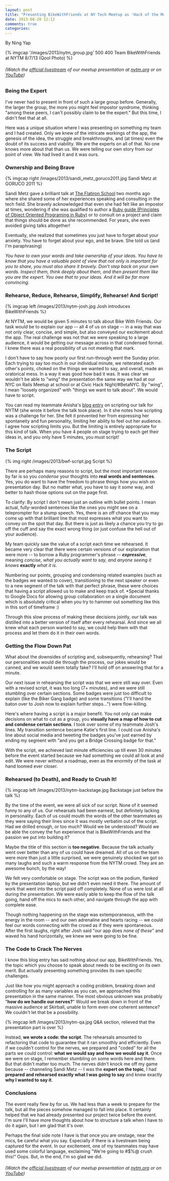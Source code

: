 ```yaml
---
layout: post
title: "Presenting BikeWithFriends at NY Tech Meetup as 'Hack of the Month'"
date: 2013-08-20 12:12
comments: true
categories:
---
```


By Ning Yap

{% imgcap '/images/2013/nytm_group.jpg' 500 400 Team BikeWithFriends at NYTM 8/7/13 (Qool Photo) %}

###### (*Watch the [official livestream](http://mlb.mlb.com/media/player/entry.jsp?calendar_event_id=14-378209-2013-08-07&source=NYTM&start_time=54) of our meetup presentation at [nytm.org](http://nytm.org/blog/entry/13-06-2013/lineup-for-august-7-ny-techmeetup) or on [YouTube](http://youtu.be/r8zFreW4pek)*)

### Being the Expert

I've never had to present in front of such a large group before. Generally, the larger the group, the more you might feel impostor syndrome, thinking "among these peers, I can't possibly claim to be the expert." But this time, I didn't feel that at all.

Here was a unique situation where I was presenting on something my team and I had created. Only we knew of the intricate workings of the app, the genesis of the idea, the struggle and breakthroughs, and (at times) even the doubt of its success and viability. We are the experts on all of that. No one knows more about that than us. We were telling our own story from our point of view. We had lived it and it was ours.

### Ownership and Being Brave

{% imgcap right /images/2013/sandi_metz_goruco2011.jpg Sandi Metz at GORUCO 2011 %}

Sandi Metz gave a brilliant talk at [The Flatiron School](http://flatironschool.com) two months ago where she shared some of her experiences speaking and consulting in the tech field. She bravely acknowledged that even she had felt like an impostor at times, wondering if she was qualified to author a [Ruby guide (Principles of Object Oriented Programing in Ruby)](http://www.amazon.com/Practical-Object-Oriented-Design-Ruby-Addison-Wesley/dp/0321721330/)  or to consult on a project and claim that things should be done as she recommended. For years, she even avoided giving talks altogether!

Eventually, she realized that sometimes you just  have to forget about your anxiety. You have to forget about your ego, and be brave. She told us (and I'm paraphrasing)

_You have to own your words and take ownership of your ideas. You have to know that you have a valuable point of view that not only is important for you to share, you must also  share it bravely. Don't step back on your own words. Inspect them, think deeply about them, and then present them like you are the expert. You owe that to your ideas. And it will be far more convincing._

### Rehearse, Reduce, Rehearse, Simplify, Rehearse! And Script!

{% imgcap left /images/2013/nytm-josh.jpg Josh introduces BikeWithFriends %}

At NYTM, we would be given 5 minutes to talk about Bike With Friends. Our task would be to explain our app -- all 4 of us on stage -- in a way that was not only clear, concise, and simple, but also conveyed our excitement about the app. The real challenge was not that we were speaking to a large audience, it would be getting our message across in that condensed format. I knew there was a real possibility of us not meeting that mark.

I don't have to say how poorly our first run-through went the Sunday prior. Each trying to say too much in our individual minute, we reiterated each other's points, choked on the things we wanted to say, and overall, made an oratorical mess. In a way it was good how bad it was. It was clear we wouldn't be able to "wing" the presentation the same way we had at our NYC on Rails Meetup at school or at Civic Hack Night/#BetaNYC. By "wing", I mean "loosely organized" with "things we want to talk about". We would have to script.

You can read my teammate Anisha's [blog entry](http://nishconsumerism.com/2013/08/05/new-york-tech-meetup-bikewithfriends/) on scripting our talk for NYTM (she wrote it before the talk took place). In it she notes how scripting was a challenge for her. She felt it prevented her from expressing her spontaneity and fun personality, limiting her ability to feel out her audience. I agree how scripting limits you. But the limiting is entirely appropriate for this kind of talk. When you have 4 people on stage trying to each get their ideas in, and you only have 5 minutes, you must script!

### The Script

{% img right /images/2013/bwf-script.jpg Script %}

There are perhaps many reasons to script, but the most important reason by far is so you _condense_ your thoughts into **real words and sentences**. Yes, you do want to have the freedom to phrase things how you wish on presentation day. But no matter what, you have to say it _some_ way, and better to hash those options out on the page first.

To clarify: By script I don't mean just an outline with bullet points. I mean actual, fully-worded sentences like the ones you might see on a teleprompter for a stump speech. Yes, there is an off chance that you may come up with that brilliant line that most expresses what you want to convey on the spot that day. But there is just as likely a chance you try to go off the cuff and say the exact wrong thing (or just confuse the hell out of your audience).

My team quickly saw the value of a script each time we rehearsed. It became very clear that there were certain versions of our explanation that were more -- to borrow a Ruby programmer's phrase -- **_expressive_**, meaning _concise, what you actually want to say, and anyone seeing it knows_ **exactly** _what it is._

Numbering our points, grouping and condensing related examples (such as the badges we wanted to cover), transitioning to the next speaker or even to a new segment of the talk with that perfect phrase, these were choices that having a script allowed us to make and keep track of. *Special thanks to Google Docs for allowing group collaboration on a single document which is absolutely critical when you try to hammer out something like this in this sort of timeframe :)

Through this slow process of making these decisions jointly, our talk was distilled into a better version of itself after every rehearsal. And since we all knew what each person wanted to say, we could help them with that process and let them do it in their own words.

### Getting the Flow Down Pat

What about the downsides of scripting and, subsequently, rehearsing? That our personalities would die through the process, our jokes would be canned, and we would seem totally fake? I'll hold off on answering that for a minute.

Our next issue in rehearsing the script was that we were still way over. Even with a revised script, it was too long (7+ minutes), and we were still stumbling over certain sections. Some badges were just too difficult to explain (like the Biker Gang badge) and some transitions ("I'll hand the baton over to Josh now to explain further steps…") were flow-killing.

Here's where having a script is a major benefit. You not only can make decisions on what to cut as a group, you **visually have a map of how to cut and condense certain sections**. I took over some of my teammate Josh's lines. My transition sentence became Katie's first line. I could cue Anisha's line about social media and tweeting the badges you've just earned by ending my segment with "and you get a Bridge Crossing badge for that."

With the script, we achieved last minute efficiencies up till even 30 minutes before the event started because we had something we could all look at and edit. We were never without a roadmap, even as the enormity of the task at hand loomed ever closer.

### Rehearsed (to Death), and Ready to Crush It!

{% imgcap left /images/2013/nytm-backstage.jpg Backstage just before the talk %}

By the time of the event, we were all sick of our script. None of it seemed funny to any of us. Our rehearsals had been earnest, but definitely lacking in personality. Each of us could mouth the words of the other teammates as they were saying their lines since it was mostly verbatim out of the script. Had we drilled enough, or too much? Would we be understood? Would we be able the convey the fun experience that is BikeWithFriends and the passion we put into building it?

Maybe the title of this section is **too negative**. Because the talk actually went over better than any of us could have dreamed. All of us on the team were more than just a little surprised, we were genuinely shocked we got so many laughs and such a warm response from the NYTM crowd. They are an awesome bunch, by the way!

We felt very comfortable on stage. The script was on the podium, flanked by the presentation laptop, but we didn't even need it there. The amount of work that went into the script paid off completely. None of us were lost at all during the presentation. We were easily able to keep the flow of the talk going, hand off the mics to each other, and navigate through the app with complete ease.

Though nothing happening on the stage was extemporaneous, with the energy in the room -- and our own adrenaline and hearts racing -- we could feel our words connecting with the crowd as if they were spontaneous. After the first laughs, right after Josh said "our app does _none of these_" and waved his hand horizontally, we knew we were going to be fine.

### The Code to Crack The Nerves

I know this blog entry has said nothing about our app, BikeWithFriends. Yes, the topic which you choose to speak about needs to be exciting on its own merit. But actually presenting something provides its own specific challenges.

Just like how you might approach a coding problem, breaking down and controlling for as many variables as you can, we approached this presentation in the same manner. The most obvious unknown was probably "__how do we handle our nerves?__" Would we break down in front of the massive audience at Skirball, unable to form even one coherent sentence? We couldn't let that be a possibility.

{% imgcap left /images/2013/nytm-qa.jpg Q&A section, relieved that the presentation part is over %}

Instead, __we wrote a code: the script__. The rehearsals amounted to refactoring that code to guarantee that it ran smoothly and efficiently. Even if we couldn't control for the nerves, we prepared and "coded" for all the parts we could control: __what we would say and how we would say it__. Once we were on stage, I remember stumbling on some words here and there. But that didn't matter too much. The nerves didn't knock me off my game because -- channeling Sandi Metz -- I was the __expert on the topic__, I had __prepared and rehearsed exactly what I was going to say__ and knew exactly __why I wanted to say it__.

### Conclusions

The event really flew by for us. We had less than a week to prepare for the talk, but all the pieces somehow managed to fall into place. It certainly helped that we had already presented our project twice before the event. I'm sure I'll have more thoughts about how to structure a talk when I have to do it again, but I am glad that it's over.

Perhaps the final side note I have is that once you are onstage, near the mics, be careful what you say. Especially if there is a livestream being captured for the event. In our excitement, one of my teammates may have used some colorful language, exclaiming "We're going to #$%@ crush this!" Oops. But, in the end, I'm so glad we did.

###### (*Watch the [official livestream](http://mlb.mlb.com/media/player/entry.jsp?calendar_event_id=14-378209-2013-08-07&source=NYTM&start_time=54) of our meetup presentation at [nytm.org](http://nytm.org/blog/entry/13-06-2013/lineup-for-august-7-ny-techmeetup) or on [YouTube](http://youtu.be/r8zFreW4pek)*)
